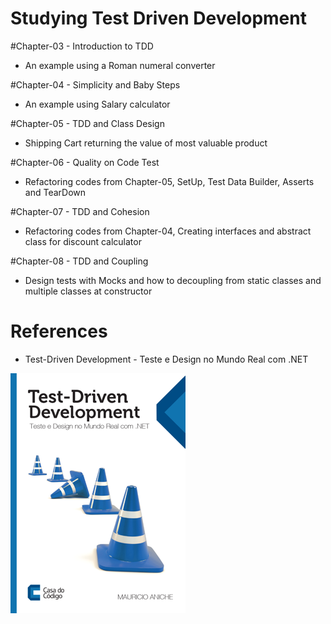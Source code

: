 # Studying Test Driven Development

#Chapter-03 - Introduction to TDD
- An example using a Roman numeral converter

#Chapter-04 - Simplicity and Baby Steps
- An example using Salary calculator

#Chapter-05 - TDD and Class Design
- Shipping Cart returning the value of most valuable product

#Chapter-06 - Quality on Code Test
- Refactoring codes from Chapter-05, SetUp, Test Data Builder, Asserts and TearDown

#Chapter-07 - TDD and Cohesion
- Refactoring codes from Chapter-04, Creating interfaces and abstract class for discount calculator

#Chapter-08 - TDD and Coupling
- Design tests with Mocks and how to decoupling from static classes and multiple classes at constructor

# References
 - Test-Driven Development - Teste e Design no Mundo Real com .NET
<img src="https://github.com/adlerpagliarini/TestDrivenDevelopment/blob/master/tdd-dotnet-book.png" />